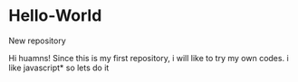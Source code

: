 # Hello-World
New repository

Hi huamns!
Since this is my first repository, i will like to try my own codes. 
i like javascript* so lets do it
